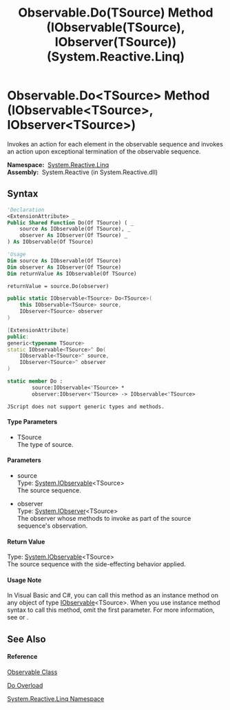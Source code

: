 ﻿---
title: Observable.Do(TSource) Method (IObservable(TSource), IObserver(TSource)) (System.Reactive.Linq)
TOCTitle: Do(TSource) Method (IObservable(TSource), IObserver(TSource))
ms:assetid: M:System.Reactive.Linq.Observable.Do``1(System.IObservable{``0},System.IObserver{``0})
ms:mtpsurl: https://msdn.microsoft.com/en-us/library/Hh229307(v=VS.103)
ms:contentKeyID: 36068723
ms.date: 06/28/2011
mtps_version: v=VS.103
dev_langs:
- vb
- csharp
- c++
- fsharp
- jscript
---

# Observable.Do\<TSource\> Method (IObservable\<TSource\>, IObserver\<TSource\>)

Invokes an action for each element in the observable sequence and invokes an action upon exceptional termination of the observable sequence.

**Namespace:**  [System.Reactive.Linq](hh211929\(v=vs.103\).md)  
**Assembly:**  System.Reactive (in System.Reactive.dll)

## Syntax

``` vb
'Declaration
<ExtensionAttribute> _
Public Shared Function Do(Of TSource) ( _
    source As IObservable(Of TSource), _
    observer As IObserver(Of TSource) _
) As IObservable(Of TSource)
```

``` vb
'Usage
Dim source As IObservable(Of TSource)
Dim observer As IObserver(Of TSource)
Dim returnValue As IObservable(Of TSource)

returnValue = source.Do(observer)
```

``` csharp
public static IObservable<TSource> Do<TSource>(
    this IObservable<TSource> source,
    IObserver<TSource> observer
)
```

``` c++
[ExtensionAttribute]
public:
generic<typename TSource>
static IObservable<TSource>^ Do(
    IObservable<TSource>^ source, 
    IObserver<TSource>^ observer
)
```

``` fsharp
static member Do : 
        source:IObservable<'TSource> * 
        observer:IObserver<'TSource> -> IObservable<'TSource> 
```

``` jscript
JScript does not support generic types and methods.
```

#### Type Parameters

  - TSource  
    The type of source.

#### Parameters

  - source  
    Type: [System.IObservable](https://msdn.microsoft.com/en-us/library/Dd990377)\<TSource\>  
    The source sequence.  

<!-- end list -->

  - observer  
    Type: [System.IObserver](https://msdn.microsoft.com/en-us/library/Dd783449)\<TSource\>  
    The observer whose methods to invoke as part of the source sequence's observation.  

#### Return Value

Type: [System.IObservable](https://msdn.microsoft.com/en-us/library/Dd990377)\<TSource\>  
The source sequence with the side-effecting behavior applied.  

#### Usage Note

In Visual Basic and C\#, you can call this method as an instance method on any object of type [IObservable](https://msdn.microsoft.com/en-us/library/Dd990377)\<TSource\>. When you use instance method syntax to call this method, omit the first parameter. For more information, see [](https://msdn.microsoft.com/en-us/library/Bb384936) or [](https://msdn.microsoft.com/en-us/library/Bb383977).

## See Also

#### Reference

[Observable Class](hh244252\(v=vs.103\).md)

[Do Overload](hh228941\(v=vs.103\).md)

[System.Reactive.Linq Namespace](hh211929\(v=vs.103\).md)

